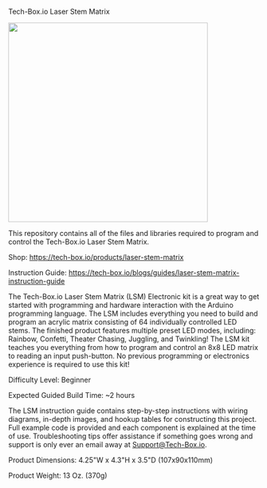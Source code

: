 Tech-Box.io Laser Stem Matrix

<img src="https://user-images.githubusercontent.com/87037439/133823305-b28164ba-14d3-47aa-bd4f-f2bfe77e63cd.png" width="400" height="400">

This repository contains all of the files and libraries required to program and control the 
Tech-Box.io Laser Stem Matrix.

Shop:
https://tech-box.io/products/laser-stem-matrix

Instruction Guide:
https://tech-box.io/blogs/guides/laser-stem-matrix-instruction-guide

The Tech-Box.io Laser Stem Matrix (LSM) Electronic kit is a great way to get started with programming 
and hardware interaction with the Arduino programming language. The LSM includes everything you need 
to build and program an acrylic matrix consisting of 64 individually controlled LED stems. The 
finished product features multiple preset LED modes, including: Rainbow, Confetti, Theater Chasing, 
Juggling, and Twinkling! The LSM kit teaches you everything from how to program and control an 8x8 
LED matrix to reading an input push-button. No previous programming or electronics experience is 
required to use this kit!

Difficulty Level: Beginner

Expected Guided Build Time: ~2 hours

The LSM instruction guide contains step-by-step instructions with wiring diagrams, in-depth images, 
and hookup tables for constructing this project. Full example code is provided and each component 
is explained at the time of use. Troubleshooting tips offer assistance if something goes wrong 
and support is only ever an email away at Support@Tech-Box.io.

Product Dimensions: 4.25"W x 4.3"H x 3.5"D (107x90x110mm)

Product Weight: 13 Oz. (370g)
